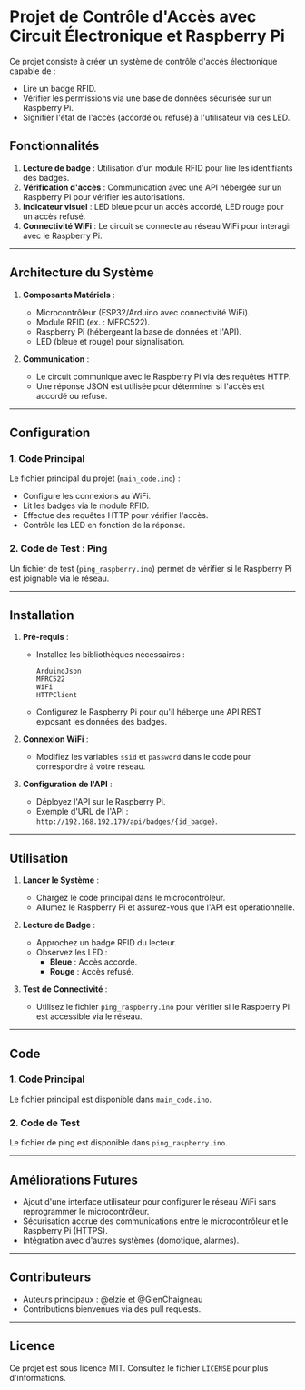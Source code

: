 # Projet de Contrôle d'Accès avec Circuit Électronique et Raspberry Pi

Ce projet consiste à créer un système de contrôle d'accès électronique capable de :
- Lire un badge RFID.
- Vérifier les permissions via une base de données sécurisée sur un Raspberry Pi.
- Signifier l'état de l'accès (accordé ou refusé) à l'utilisateur via des LED.

## **Fonctionnalités**
1. **Lecture de badge** : Utilisation d'un module RFID pour lire les identifiants des badges.
2. **Vérification d'accès** : Communication avec une API hébergée sur un Raspberry Pi pour vérifier les autorisations.
3. **Indicateur visuel** : LED bleue pour un accès accordé, LED rouge pour un accès refusé.
4. **Connectivité WiFi** : Le circuit se connecte au réseau WiFi pour interagir avec le Raspberry Pi.

---

## **Architecture du Système**
1. **Composants Matériels** :
   - Microcontrôleur (ESP32/Arduino avec connectivité WiFi).
   - Module RFID (ex. : MFRC522).
   - Raspberry Pi (hébergeant la base de données et l'API).
   - LED (bleue et rouge) pour signalisation.

2. **Communication** :
   - Le circuit communique avec le Raspberry Pi via des requêtes HTTP.
   - Une réponse JSON est utilisée pour déterminer si l'accès est accordé ou refusé.

---

## **Configuration**
### **1. Code Principal**
Le fichier principal du projet (`main_code.ino`) :
- Configure les connexions au WiFi.
- Lit les badges via le module RFID.
- Effectue des requêtes HTTP pour vérifier l'accès.
- Contrôle les LED en fonction de la réponse.

### **2. Code de Test : Ping**
Un fichier de test (`ping_raspberry.ino`) permet de vérifier si le Raspberry Pi est joignable via le réseau.

---

## **Installation**
1. **Pré-requis** :
   - Installez les bibliothèques nécessaires :
     ```arduino
     ArduinoJson
     MFRC522
     WiFi
     HTTPClient
     ```
   - Configurez le Raspberry Pi pour qu'il héberge une API REST exposant les données des badges.

2. **Connexion WiFi** :
   - Modifiez les variables `ssid` et `password` dans le code pour correspondre à votre réseau.

3. **Configuration de l'API** :
   - Déployez l'API sur le Raspberry Pi.
   - Exemple d'URL de l'API : `http://192.168.192.179/api/badges/{id_badge}`.

---

## **Utilisation**
1. **Lancer le Système** :
   - Chargez le code principal dans le microcontrôleur.
   - Allumez le Raspberry Pi et assurez-vous que l'API est opérationnelle.

2. **Lecture de Badge** :
   - Approchez un badge RFID du lecteur.
   - Observez les LED :
     - **Bleue** : Accès accordé.
     - **Rouge** : Accès refusé.

3. **Test de Connectivité** :
   - Utilisez le fichier `ping_raspberry.ino` pour vérifier si le Raspberry Pi est accessible via le réseau.

---

## **Code**
### **1. Code Principal**
Le fichier principal est disponible dans `main_code.ino`.

### **2. Code de Test**
Le fichier de ping est disponible dans `ping_raspberry.ino`.

---

## **Améliorations Futures**
- Ajout d'une interface utilisateur pour configurer le réseau WiFi sans reprogrammer le microcontrôleur.
- Sécurisation accrue des communications entre le microcontrôleur et le Raspberry Pi (HTTPS).
- Intégration avec d'autres systèmes (domotique, alarmes).

---

## **Contributeurs**
- Auteurs principaux : @elzie et @GlenChaigneau
- Contributions bienvenues via des pull requests.

---

## **Licence**
Ce projet est sous licence MIT. Consultez le fichier `LICENSE` pour plus d'informations.
